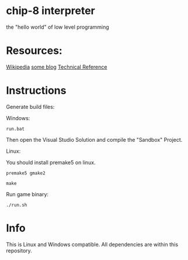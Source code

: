 # chip-8 interpreter

the "hello world" of low level programming

# Resources:

<a href="https://en.wikipedia.org/wiki/CHIP-8">Wikipedia</a>
<a href="https://tobiasvl.github.io/blog/write-a-chip-8-emulator/">some blog</a>
<a href="http://devernay.free.fr/hacks/chip8/C8TECH10.HTM#2.0">Technical Reference</a>

# Instructions

Generate build files:

Windows:

```run.bat```

Then open the Visual Studio Solution and compile the "Sandbox" Project.

Linux:

You should install premake5 on linux.

```premake5 gmake2```

```make```

Run game binary:

```./run.sh```


# Info
This is Linux and Windows compatible. All dependencies are within this repository.